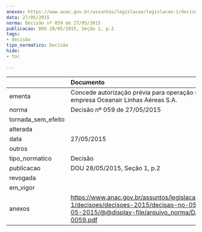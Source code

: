 ```yaml
---
anexos: https://www.anac.gov.br/assuntos/legislacao/legislacao-1/decisoes/decisoes-2015/decisao-no-059-de-27-05-2015/@@display-file/arquivo_norma/DA2015-0059.pdf
data: 27/05/2015
norma: Decisão nº 059 de 27/05/2015
publicacao: DOU 28/05/2015, Seção 1, p.2
tags:
- decisão
tipo_normatico: Decisão
hide: 
- toc 
 
---
```


|                    | Documento                                                                                                                                                 |
|:-------------------|:----------------------------------------------------------------------------------------------------------------------------------------------------------|
| ementa             | Concede autorização prévia para operação societária na empresa Oceanair Linhas Aéreas S.A.                                                                |
| norma              | Decisão nº 059 de 27/05/2015                                                                                                                              |
| tornada_sem_efeito |                                                                                                                                                           |
| alterada           |                                                                                                                                                           |
| data               | 27/05/2015                                                                                                                                                |
| outros             |                                                                                                                                                           |
| tipo_normatico     | Decisão                                                                                                                                                   |
| publicacao         | DOU 28/05/2015, Seção 1, p.2                                                                                                                              |
| revogada           |                                                                                                                                                           |
| em_vigor           |                                                                                                                                                           |
| anexos             | https://www.anac.gov.br/assuntos/legislacao/legislacao-1/decisoes/decisoes-2015/decisao-no-059-de-27-05-2015/@@display-file/arquivo_norma/DA2015-0059.pdf |
